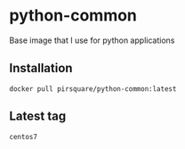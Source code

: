 # python-common
Base image that I use for python applications


## Installation

    docker pull pirsquare/python-common:latest


## Latest tag

    centos7